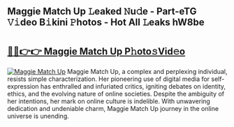 ## Maggie Match Up 𝙻eaked 𝙽u𝚍e - Part-eTG 𝚅𝚒deo B𝚒kini 𝙿hotos - Hot All 𝙻eaks hW8be

# <h2><a href="http://ld18kr.urlbe.top/?page=Maggie+Match+Up">🔗🔗👉👉 Maggie Match Up P𝚑oto𝚜Vid𝚎o</a></h2>

[![Maggie Match Up](https://i.imgur.com/eBuTRDB.gif)](http://ld18kr.urlbe.top/?page=Maggie+Match+Up)
Maggie Match Up, a complex and perplexing individual, resists simple characterization. Her pioneering use of digital media for self-expression has enthralled and infuriated critics, igniting debates on identity, ethics, and the evolving nature of online societies. Despite the ambiguity of her intentions, her mark on online culture is indelible. With unwavering dedication and undeniable charm, Maggie Match Up journey in the online universe is unending.
